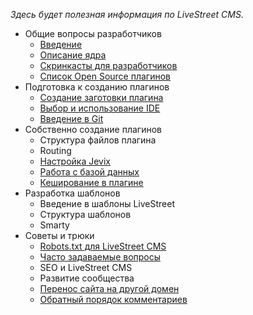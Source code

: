 *Здесь будет полезная информация по LiveStreet CMS.*

* Общие вопросы разработчиков
    - [Введение](http://livestreet.net/guide/introduce)
    - [Описание ядра](http://livestreet.net/guide/core)
    - [Скринкасты для разработчиков](http://livestreet.net/guide/screencasts)
    - [Список Open Source плагинов](http://livestreet.net/guide/opensource)
* Подготовка к созданию плагинов
    - [Создание заготовки плагина](http://livestreet.net/guide/console)
    - [Выбор и использование IDE](http://livestreet.net/guide/ide)
    - [Введение в Git](http://livestreet.net/guide/git)
* Собственно создание плагинов
    - Структура файлов плагина
    - Routing
    - [Настройка Jevix](http://livestreet.net/guide/jevix)
    - [Работа с базой данных](http://livestreet.net/guide/database)
    - [Кеширование в плагине](http://livestreet.net/guide/cache)
* Разработка шаблонов
    - Введение в шаблоны LiveStreet
    - Структура шаблонов
    - Smarty
* Советы и трюки
    - [Robots.txt для LiveStreet CMS](http://livestreet.net/guide/robotstxt)
    - [Часто задаваемые вопросы](http://livestreet.net/guide/faq)
    - SEO и LiveStreet CMS
    - Развитие сообщества
    - [Перенос сайта на другой домен](http://livestreet.net/guide/transfer)
    - [Обратный порядок комментариев](http://livestreet.net/guide/inverse)
